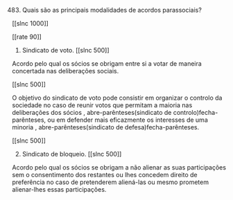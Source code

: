 483.  Quais  são as principais  modalidades  de acordos  parassociais?

[[slnc 1000]]

[[rate 90]]

1)  Sindicato  de voto.  [[slnc 500]]

Acordo  pelo  qual  os  sócios se  obrigam  entre  si  a votar  de maneira  concertada nas  deliberações  sociais.

[[slnc 500]]

O  objetivo  do  sindicato  de  voto  pode consistir em  organizar  o controlo da sociedade no caso de reunir  votos que permitam a maioria  nas deliberações  dos sócios , abre-parênteses(sindicato  de controlo)fecha-parênteses,  ou em  defender  mais eficazmente  os interesses de uma  minoria  , abre-parênteses(sindicato  de defesa)fecha-parênteses.

[[slnc 500]]

2) Sindicato  de bloqueio.
[[slnc 500]]

Acordo pelo  qual  os sócios se obrigam  a não alienar  as suas  participações sem  o  consentimento  dos  restantes ou  lhes  concedem  direito  de preferência  no  caso  de  pretenderem  aliená-las  ou  mesmo  prometem  alienar-lhes essas participações.
